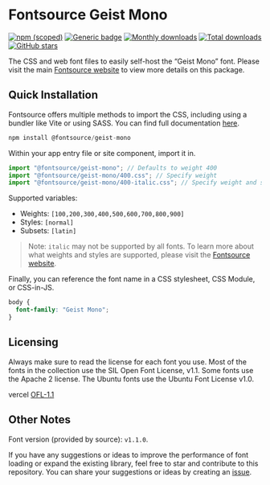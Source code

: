 # Fontsource Geist Mono

[![npm (scoped)](https://img.shields.io/npm/v/@fontsource/geist-mono?color=brightgreen)](https://www.npmjs.com/package/@fontsource/geist-mono) [![Generic badge](https://img.shields.io/badge/fontsource-passing-brightgreen)](https://github.com/fontsource/fontsource) [![Monthly downloads](https://badgen.net/npm/dm/@fontsource/geist-mono)](https://github.com/fontsource/fontsource) [![Total downloads](https://badgen.net/npm/dt/@fontsource/geist-mono)](https://github.com/fontsource/fontsource) [![GitHub stars](https://img.shields.io/github/stars/fontsource/fontsource.svg?style=social&label=Star)](https://github.com/fontsource/fontsource/stargazers)

The CSS and web font files to easily self-host the “Geist Mono” font. Please visit the main [Fontsource website](https://fontsource.org/fonts/geist-mono) to view more details on this package.

## Quick Installation

Fontsource offers multiple methods to import the CSS, including using a bundler like Vite or using SASS. You can find full documentation [here](https://fontsource.org/docs/getting-started/introduction).

```javascript
npm install @fontsource/geist-mono
```

Within your app entry file or site component, import it in.

```javascript
import "@fontsource/geist-mono"; // Defaults to weight 400
import "@fontsource/geist-mono/400.css"; // Specify weight
import "@fontsource/geist-mono/400-italic.css"; // Specify weight and style
```

Supported variables:
- Weights: `[100,200,300,400,500,600,700,800,900]`
- Styles: `[normal]`
- Subsets: `[latin]`

> Note: `italic` may not be supported by all fonts. To learn more about what weights and styles are supported, please visit the [Fontsource website](https://fontsource.org/fonts/geist-mono).

Finally, you can reference the font name in a CSS stylesheet, CSS Module, or CSS-in-JS.

```css
body {
  font-family: "Geist Mono";
}
```

## Licensing
Always make sure to read the license for each font you use. Most of the fonts in the collection use the SIL Open Font License, v1.1. Some fonts use the Apache 2 license. The Ubuntu fonts use the Ubuntu Font License v1.0.

vercel
[OFL-1.1](https://github.com/vercel/geist-font/blob/main/LICENSE.TXT)

## Other Notes
Font version (provided by source): `v1.1.0`.

If you have any suggestions or ideas to improve the performance of font loading or expand the existing library, feel free to star and contribute to this repository. You can share your suggestions or ideas by creating an [issue](https://github.com/fontsource/fontsource/issues).